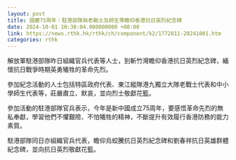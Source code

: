 ```yaml
---
layout: post
title: 國慶75周年｜駐港部隊與老戰士及師生等瞻仰香港抗日英烈紀念碑
date: 2024-10-01 10:38:04.000000000 +08:00
link: https://news.rthk.hk/rthk/ch/component/k2/1772811-20241001.htm
categories: rthk
---
```


解放軍駐港部隊昨日組織官兵代表等人士，到斬竹灣瞻仰香港抗日英烈紀念碑，緬懷抗日戰爭時期英勇犧牲的革命先烈。
 
參加紀念活動的人士包括特區政府代表、東江縱隊港九獨立大隊老戰士代表和中小學師生代表等，莊嚴肅立、默哀，並向烈士敬獻花籃。

參加活動的駐港部隊官兵表示，今年是新中國成立75周年，要感悟革命先烈的無私奉獻，學習他們不懼艱險、不怕犧牲的精神，不斷提升有效履行香港防務的能力素質。
 
駐港部隊同日亦組織官兵代表，瞻仰烏蛟騰抗日英烈紀念碑和劉春祥抗日英雄群體紀念碑，並向抗日英烈敬獻花籃。
